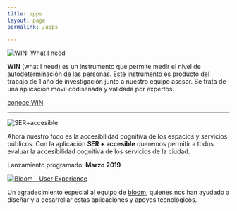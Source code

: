 ```yaml
---
title: apps
layout: page
permalink: /apps

---
```


<div class='logo'>
	<img src='{{ site.baseurl }}/assets/img/logo-win.svg' title='WIN: What I need' >
</div>

<strong>WIN</strong> (what I need) es un instrumento que permite medir el nivel de autodeterminación de las personas. Este instrumento es producto del trabajo de 1 año de investigación junto a nuestro equipo asesor. Se trata de una aplicación móvil codiseñada y validada por expertos.  
<div class="button">
	<a href='http://apoyos.win' title='What I need'>conoce WIN</a>
</div>

<hr class='divider'>

<div class='logo'>
	<img src='{{ site.baseurl }}/assets/img/logo-ser.svg' title='SER+accesible'>
</div>

Ahora nuestro foco es la accesibilidad cognitiva de los espacios y servicios públicos. Con la aplicación <strong>SER + accesible</strong> queremos permitir a todos evaluar la accesibilidad cognitiva de los servicios de la ciudad.

Lanzamiento programado: <strong>Marzo 2019</strong>

<div class='thanks'>

<a class='logo' href='https://bloom-ux.com'>
	<img src='{{ site.baseurl }}/assets/img/logo-bloom.svg' title='Bloom - User Experience'>
</a>

<p>Un agradecimiento especial al equipo de <a title='Bloom UX' href='https://bloom-ux.com'>bloom</a>, quienes nos han ayudado a diseñar y a desarrollar estas aplicaciones y apoyos tecnológicos.</p>  
</div>
